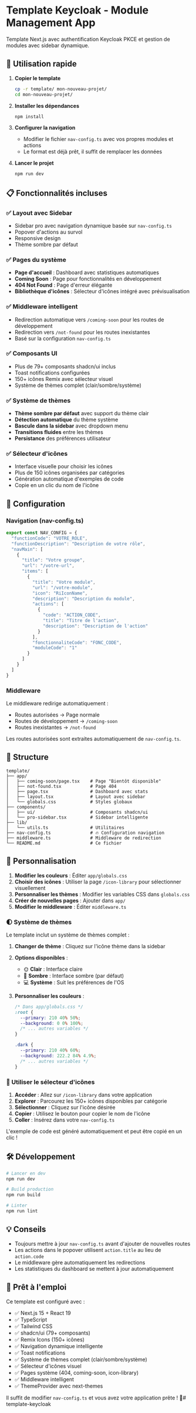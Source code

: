 # Template Keycloak - Module Management App

Template Next.js avec authentification Keycloak PKCE et gestion de modules avec sidebar dynamique.

## 🚀 Utilisation rapide

1. **Copier le template**
   ```bash
   cp -r template/ mon-nouveau-projet/
   cd mon-nouveau-projet/
   ```

2. **Installer les dépendances**
   ```bash
   npm install
   ```

3. **Configurer la navigation**
   - Modifier le fichier `nav-config.ts` avec vos propres modules et actions
   - Le format est déjà prêt, il suffit de remplacer les données

4. **Lancer le projet**
   ```bash
   npm run dev
   ```

## 📋 Fonctionnalités incluses

### ✅ Layout avec Sidebar
- Sidebar pro avec navigation dynamique basée sur `nav-config.ts`
- Popover d'actions au survol
- Responsive design
- Thème sombre par défaut

### ✅ Pages du système
- **Page d'accueil** : Dashboard avec statistiques automatiques
- **Coming Soon** : Page pour fonctionnalités en développement
- **404 Not Found** : Page d'erreur élégante
- **Bibliothèque d'icônes** : Sélecteur d'icônes intégré avec prévisualisation

### ✅ Middleware intelligent
- Redirection automatique vers `/coming-soon` pour les routes de développement
- Redirection vers `/not-found` pour les routes inexistantes
- Basé sur la configuration `nav-config.ts`

### ✅ Composants UI
- Plus de 79+ composants shadcn/ui inclus
- Toast notifications configurées
- 150+ icônes Remix avec sélecteur visuel
- Système de thèmes complet (clair/sombre/système)

### ✅ Système de thèmes
- **Thème sombre par défaut** avec support du thème clair
- **Détection automatique** du thème système
- **Bascule dans la sidebar** avec dropdown menu
- **Transitions fluides** entre les thèmes
- **Persistance** des préférences utilisateur

### ✅ Sélecteur d'icônes
- Interface visuelle pour choisir les icônes
- Plus de 150 icônes organisées par catégories
- Génération automatique d'exemples de code
- Copie en un clic du nom de l'icône

## 🔧 Configuration

### Navigation (nav-config.ts)

```typescript
export const NAV_CONFIG = {
  "functionCode": "VOTRE_ROLE",
  "functionDescription": "Description de votre rôle",
  "navMain": [
    {
      "title": "Votre groupe",
      "url": "/votre-url",
      "items": [
        {
          "title": "Votre module",
          "url": "/votre-module",
          "icon": "RiIconName",
          "description": "Description du module",
          "actions": [
            {
              "code": "ACTION_CODE",
              "title": "Titre de l'action",
              "description": "Description de l'action"
            }
          ],
          "fonctionnaliteCode": "FONC_CODE",
          "moduleCode": "1"
        }
      ]
    }
  ]
}
```

### Middleware

Le middleware redirige automatiquement :
- Routes autorisées → Page normale
- Routes de développement → `/coming-soon`
- Routes inexistantes → `/not-found`

Les routes autorisées sont extraites automatiquement de `nav-config.ts`.

## 📁 Structure

```
template/
├── app/
│   ├── coming-soon/page.tsx    # Page "Bientôt disponible"
│   ├── not-found.tsx           # Page 404
│   ├── page.tsx                # Dashboard avec stats
│   ├── layout.tsx              # Layout avec sidebar
│   └── globals.css             # Styles globaux
├── components/
│   ├── ui/                     # Composants shadcn/ui
│   └── pro-sidebar.tsx         # Sidebar intelligente
├── lib/
│   └── utils.ts                # Utilitaires
├── nav-config.ts               # 🔥 Configuration navigation
├── middleware.ts               # Middleware de redirection
└── README.md                   # Ce fichier
```

## 🎨 Personnalisation

1. **Modifier les couleurs** : Éditer `app/globals.css`
2. **Choisir des icônes** : Utiliser la page `/icon-library` pour sélectionner visuellement
3. **Personnaliser les thèmes** : Modifier les variables CSS dans `globals.css`
4. **Créer de nouvelles pages** : Ajouter dans `app/`
5. **Modifier le middleware** : Éditer `middleware.ts`

### 🌓 Système de thèmes

Le template inclut un système de thèmes complet :

1. **Changer de thème** : Cliquez sur l'icône thème dans la sidebar
2. **Options disponibles** :
   - 🌞 **Clair** : Interface claire
   - 🌙 **Sombre** : Interface sombre (par défaut)
   - 💻 **Système** : Suit les préférences de l'OS

3. **Personnaliser les couleurs** :
   ```css
   /* Dans app/globals.css */
   :root {
     --primary: 210 40% 50%;
     --background: 0 0% 100%;
     /* ... autres variables */
   }

   .dark {
     --primary: 210 40% 60%;
     --background: 222.2 84% 4.9%;
     /* ... autres variables */
   }
   ```

### 🎯 Utiliser le sélecteur d'icônes

1. **Accéder** : Allez sur `/icon-library` dans votre application
2. **Explorer** : Parcourez les 150+ icônes disponibles par catégorie
3. **Sélectionner** : Cliquez sur l'icône désirée
4. **Copier** : Utilisez le bouton pour copier le nom de l'icône
5. **Coller** : Insérez dans votre `nav-config.ts`

L'exemple de code est généré automatiquement et peut être copié en un clic !

## 🛠 Développement

```bash
# Lancer en dev
npm run dev

# Build production
npm run build

# Linter
npm run lint
```

## 💡 Conseils

- Toujours mettre à jour `nav-config.ts` avant d'ajouter de nouvelles routes
- Les actions dans le popover utilisent `action.title` au lieu de `action.code`
- Le middleware gère automatiquement les redirections
- Les statistiques du dashboard se mettent à jour automatiquement

## 🎯 Prêt à l'emploi

Ce template est configuré avec :
- ✅ Next.js 15 + React 19
- ✅ TypeScript
- ✅ Tailwind CSS
- ✅ shadcn/ui (79+ composants)
- ✅ Remix Icons (150+ icônes)
- ✅ Navigation dynamique intelligente
- ✅ Toast notifications
- ✅ Système de thèmes complet (clair/sombre/système)
- ✅ Sélecteur d'icônes visuel
- ✅ Pages système (404, coming-soon, icon-library)
- ✅ Middleware intelligent
- ✅ ThemeProvider avec next-themes

Il suffit de modifier `nav-config.ts` et vous avez votre application prête ! 🚀#   t e m p l a t e - k e y c l o a k  
 